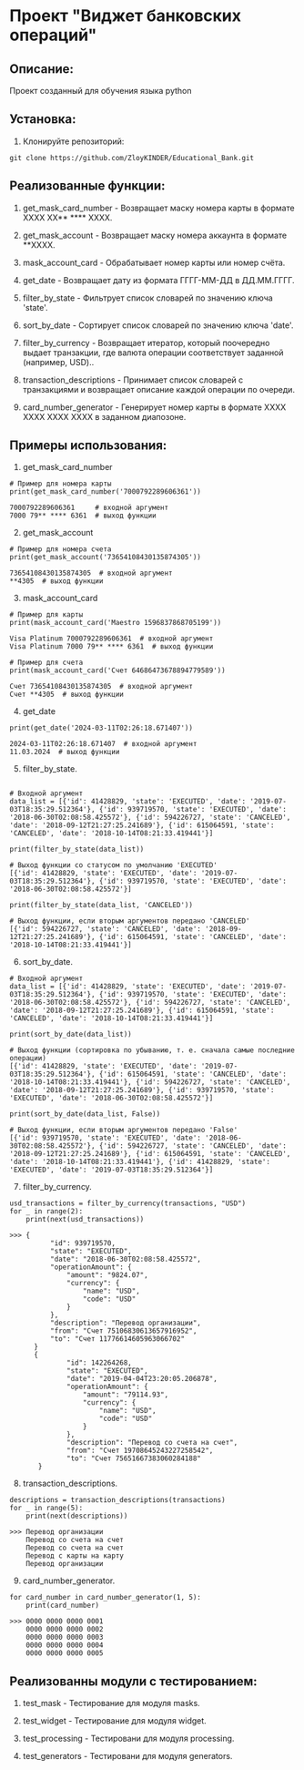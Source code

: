 # Проект "Виджет банковских операций"

## Описание:

Проект созданный для обучения языка python

## Установка:

1. Клонируйте репозиторий:
```
git clone https://github.com/ZloyKINDER/Educational_Bank.git
```

## Реализованные функции:

1. get_mask_card_number - Возвращает маску номера карты в формате XXXX XX** **** XXXX.

2. get_mask_account - Возвращает маску номера аккаунта в формате **XXXX.

3. mask_account_card - Обрабатывает номер карты или номер счёта.

4. get_date - Возвращает дату из формата ГГГГ-ММ-ДД в ДД.ММ.ГГГГ.

5. filter_by_state - Фильтрует список словарей по значению ключа 'state'.

6. sort_by_date - Сортирует список словарей по значению ключа 'date'.

7. filter_by_currency - Возвращает итератор, который поочередно выдает транзакции, где валюта операции соответствует заданной (например, USD)..

8. transaction_descriptions - Принимает список словарей с транзакциями и возвращает описание каждой операции по очереди.

9. card_number_generator - Генерирует номер карты в формате XXXX XXXX XXXX XXXX в заданном диапозоне.

## Примеры использования:

1. get_mask_card_number
```
# Пример для номера карты
print(get_mask_card_number('7000792289606361'))

7000792289606361     # входной аргумент
7000 79** **** 6361  # выход функции
```

2. get_mask_account

```
# Пример для номера счета
print(get_mask_account('73654108430135874305'))

73654108430135874305  # входной аргумент
**4305  # выход функции
```

3. mask_account_card
```
# Пример для карты
print(mask_account_card('Maestro 1596837868705199'))

Visa Platinum 7000792289606361  # входной аргумент
Visa Platinum 7000 79** **** 6361  # выход функции

# Пример для счета
print(mask_account_card('Счет 64686473678894779589'))

Счет 73654108430135874305  # входной аргумент
Счет **4305  # выход функции
```

4. get_date
```
print(get_date('2024-03-11T02:26:18.671407'))

2024-03-11T02:26:18.671407  # входной аргумент
11.03.2024  # выход функции
```

5. filter_by_state.
```

# Входной аргумент
data_list = [{'id': 41428829, 'state': 'EXECUTED', 'date': '2019-07-03T18:35:29.512364'}, {'id': 939719570, 'state': 'EXECUTED', 'date': '2018-06-30T02:08:58.425572'}, {'id': 594226727, 'state': 'CANCELED', 'date': '2018-09-12T21:27:25.241689'}, {'id': 615064591, 'state': 'CANCELED', 'date': '2018-10-14T08:21:33.419441'}]

print(filter_by_state(data_list))

# Выход функции со статусом по умолчанию 'EXECUTED'
[{'id': 41428829, 'state': 'EXECUTED', 'date': '2019-07-03T18:35:29.512364'}, {'id': 939719570, 'state': 'EXECUTED', 'date': '2018-06-30T02:08:58.425572'}]

print(filter_by_state(data_list, 'CANCELED'))

# Выход функции, если вторым аргументов передано 'CANCELED'
[{'id': 594226727, 'state': 'CANCELED', 'date': '2018-09-12T21:27:25.241689'}, {'id': 615064591, 'state': 'CANCELED', 'date': '2018-10-14T08:21:33.419441'}]

```

6. sort_by_date.
```
# Входной аргумент
data_list = [{'id': 41428829, 'state': 'EXECUTED', 'date': '2019-07-03T18:35:29.512364'}, {'id': 939719570, 'state': 'EXECUTED', 'date': '2018-06-30T02:08:58.425572'}, {'id': 594226727, 'state': 'CANCELED', 'date': '2018-09-12T21:27:25.241689'}, {'id': 615064591, 'state': 'CANCELED', 'date': '2018-10-14T08:21:33.419441'}]

print(sort_by_date(data_list))

# Выход функции (сортировка по убыванию, т. е. сначала самые последние операции)
[{'id': 41428829, 'state': 'EXECUTED', 'date': '2019-07-03T18:35:29.512364'}, {'id': 615064591, 'state': 'CANCELED', 'date': '2018-10-14T08:21:33.419441'}, {'id': 594226727, 'state': 'CANCELED', 'date': '2018-09-12T21:27:25.241689'}, {'id': 939719570, 'state': 'EXECUTED', 'date': '2018-06-30T02:08:58.425572'}]

print(sort_by_date(data_list, False))

# Выход функции, если вторым аргументов передано 'False'
[{'id': 939719570, 'state': 'EXECUTED', 'date': '2018-06-30T02:08:58.425572'}, {'id': 594226727, 'state': 'CANCELED', 'date': '2018-09-12T21:27:25.241689'}, {'id': 615064591, 'state': 'CANCELED', 'date': '2018-10-14T08:21:33.419441'}, {'id': 41428829, 'state': 'EXECUTED', 'date': '2019-07-03T18:35:29.512364'}]
```

7. filter_by_currency.
```
usd_transactions = filter_by_currency(transactions, "USD")
for _ in range(2):
    print(next(usd_transactions))

>>> {
          "id": 939719570,
          "state": "EXECUTED",
          "date": "2018-06-30T02:08:58.425572",
          "operationAmount": {
              "amount": "9824.07",
              "currency": {
                  "name": "USD",
                  "code": "USD"
              }
          },
          "description": "Перевод организации",
          "from": "Счет 75106830613657916952",
          "to": "Счет 11776614605963066702"
      }
      {
              "id": 142264268,
              "state": "EXECUTED",
              "date": "2019-04-04T23:20:05.206878",
              "operationAmount": {
                  "amount": "79114.93",
                  "currency": {
                      "name": "USD",
                      "code": "USD"
                  }
              },
              "description": "Перевод со счета на счет",
              "from": "Счет 19708645243227258542",
              "to": "Счет 75651667383060284188"
       }
```

8. transaction_descriptions.
```
descriptions = transaction_descriptions(transactions)
for _ in range(5):
    print(next(descriptions))

>>> Перевод организации
    Перевод со счета на счет
    Перевод со счета на счет
    Перевод с карты на карту
    Перевод организации
```

9. card_number_generator.
```
for card_number in card_number_generator(1, 5):
    print(card_number)

>>> 0000 0000 0000 0001
    0000 0000 0000 0002
    0000 0000 0000 0003
    0000 0000 0000 0004
    0000 0000 0000 0005
```

## Реализованны модули с тестированием:

1. test_mask - Тестирование для модуля masks.

2. test_widget - Тестирование для модуля widget.

3. test_processing - Тестировани для модуля processing.

4. test_generators - Тестировани для модуля generators.
